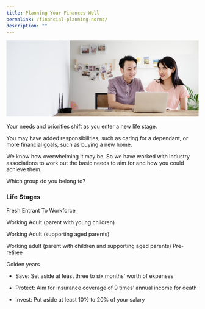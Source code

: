 ```yaml
---
title: Planning Your Finances Well
permalink: /financial-planning-norms/
description: ""
---
```

![Are Your Planning Your Finances](/images/Are%20You%20Planning%20Your%20Finances/planning%20your%20finances.jfif)

Your needs and priorities shift as you enter a new life stage. 

You may have added responsibilities, such as caring for a dependant, or more financial goals, such as buying a new home. 

We know how overwhelming it may be. So we have worked with industry associations to work out the basic needs to aim for and how you could achieve them. 

Which group do you belong to?

### Life Stages

Fresh Entrant To Workforce

Working Adult (parent with young children)

Working Adult (supporting aged parents)

Working adult (parent with children and supporting aged parents)
Pre-retiree

Golden years



* Save: Set aside at least three to six months’ worth of expenses

* Protect: Aim for insurance coverage of 9 times’ annual income for death

* Invest: Put aside at least 10% to 20% of your salary